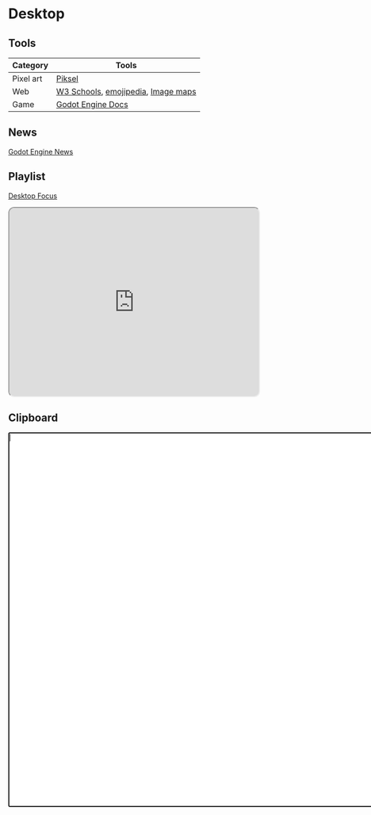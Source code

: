 # Desktop

## Tools

Category | Tools 
--- | ---
Pixel art | [Piksel](https://www.piskelapp.com/p/create/sprite)
Web | [W3 Schools](https://www.w3schools.com/), [emojipedia](https://emojipedia.org), [Image maps](https://www.image-map.net/)
Game | [Godot Engine Docs](https://docs.godotengine.org/en/stable/)


## News
[Godot Engine News](https://godotengine.org/news)

## Playlist
[Desktop Focus](https://open.spotify.com/playlist/53RKMRb1OjTECMvwobKwzi?si=4ad82b6d35414def)

<iframe style="border-radius:12px" src="https://open.spotify.com/embed/playlist/53RKMRb1OjTECMvwobKwzi?utm_source=generator" width="100%" height="380" frameBorder="2" allowfullscreen="true" allow="autoplay; clipboard-write; encrypted-media; fullscreen; picture-in-picture"></iframe>

## Clipboard

<!--Clipboard-->
<textarea onchange="text_changed()" id="clipboard" autofocus rows="50" cols="100"></textarea>

<script>
window.onload = function get_clipboard() {
	document.getElementById("clipboard").value = localStorage.getItem("clipboard");
}

function text_changed() {
	localStorage.setItem("clipboard", document.getElementById("clipboard").value);
}
</script>
